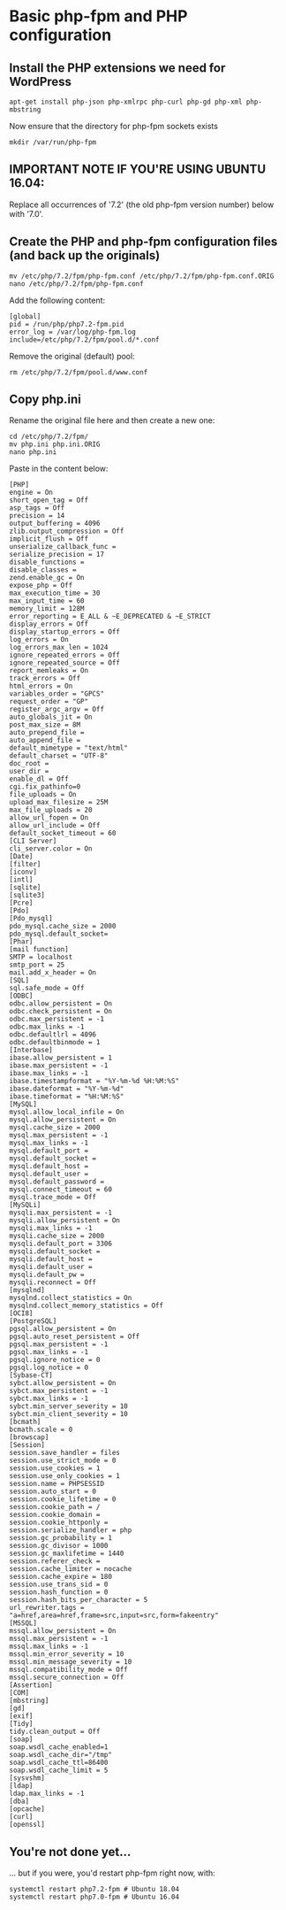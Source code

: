 # Basic php-fpm and PHP configuration



## Install the PHP extensions we need for WordPress

    apt-get install php-json php-xmlrpc php-curl php-gd php-xml php-mbstring

Now ensure that the directory for php-fpm sockets exists

    mkdir /var/run/php-fpm


## IMPORTANT NOTE IF YOU'RE USING UBUNTU 16.04:

Replace all occurrences of '7.2' (the old php-fpm version number) below with '7.0'.

## Create the PHP and php-fpm configuration files (and back up the originals)

    mv /etc/php/7.2/fpm/php-fpm.conf /etc/php/7.2/fpm/php-fpm.conf.ORIG
    nano /etc/php/7.2/fpm/php-fpm.conf

Add the following content:

    [global]
    pid = /run/php/php7.2-fpm.pid
    error_log = /var/log/php-fpm.log
    include=/etc/php/7.2/fpm/pool.d/*.conf

Remove the original (default) pool:

    rm /etc/php/7.2/fpm/pool.d/www.conf


## Copy php.ini

Rename the original file here and then create a new one:

    cd /etc/php/7.2/fpm/
    mv php.ini php.ini.ORIG
    nano php.ini

Paste in the content below:

    [PHP]
    engine = On
    short_open_tag = Off
    asp_tags = Off
    precision = 14
    output_buffering = 4096
    zlib.output_compression = Off
    implicit_flush = Off
    unserialize_callback_func =
    serialize_precision = 17
    disable_functions =
    disable_classes =
    zend.enable_gc = On
    expose_php = Off
    max_execution_time = 30
    max_input_time = 60
    memory_limit = 128M
    error_reporting = E_ALL & ~E_DEPRECATED & ~E_STRICT
    display_errors = Off
    display_startup_errors = Off
    log_errors = On
    log_errors_max_len = 1024
    ignore_repeated_errors = Off
    ignore_repeated_source = Off
    report_memleaks = On
    track_errors = Off
    html_errors = On
    variables_order = "GPCS"
    request_order = "GP"
    register_argc_argv = Off
    auto_globals_jit = On
    post_max_size = 8M
    auto_prepend_file =
    auto_append_file =
    default_mimetype = "text/html"
    default_charset = "UTF-8"
    doc_root =
    user_dir =
    enable_dl = Off
    cgi.fix_pathinfo=0
    file_uploads = On
    upload_max_filesize = 25M
    max_file_uploads = 20
    allow_url_fopen = On
    allow_url_include = Off
    default_socket_timeout = 60
    [CLI Server]
    cli_server.color = On
    [Date]
    [filter]
    [iconv]
    [intl]
    [sqlite]
    [sqlite3]
    [Pcre]
    [Pdo]
    [Pdo_mysql]
    pdo_mysql.cache_size = 2000
    pdo_mysql.default_socket=
    [Phar]
    [mail function]
    SMTP = localhost
    smtp_port = 25
    mail.add_x_header = On
    [SQL]
    sql.safe_mode = Off
    [ODBC]
    odbc.allow_persistent = On
    odbc.check_persistent = On
    odbc.max_persistent = -1
    odbc.max_links = -1
    odbc.defaultlrl = 4096
    odbc.defaultbinmode = 1
    [Interbase]
    ibase.allow_persistent = 1
    ibase.max_persistent = -1
    ibase.max_links = -1
    ibase.timestampformat = "%Y-%m-%d %H:%M:%S"
    ibase.dateformat = "%Y-%m-%d"
    ibase.timeformat = "%H:%M:%S"
    [MySQL]
    mysql.allow_local_infile = On
    mysql.allow_persistent = On
    mysql.cache_size = 2000
    mysql.max_persistent = -1
    mysql.max_links = -1
    mysql.default_port =
    mysql.default_socket =
    mysql.default_host =
    mysql.default_user =
    mysql.default_password =
    mysql.connect_timeout = 60
    mysql.trace_mode = Off
    [MySQLi]
    mysqli.max_persistent = -1
    mysqli.allow_persistent = On
    mysqli.max_links = -1
    mysqli.cache_size = 2000
    mysqli.default_port = 3306
    mysqli.default_socket =
    mysqli.default_host =
    mysqli.default_user =
    mysqli.default_pw =
    mysqli.reconnect = Off
    [mysqlnd]
    mysqlnd.collect_statistics = On
    mysqlnd.collect_memory_statistics = Off
    [OCI8]
    [PostgreSQL]
    pgsql.allow_persistent = On
    pgsql.auto_reset_persistent = Off
    pgsql.max_persistent = -1
    pgsql.max_links = -1
    pgsql.ignore_notice = 0
    pgsql.log_notice = 0
    [Sybase-CT]
    sybct.allow_persistent = On
    sybct.max_persistent = -1
    sybct.max_links = -1
    sybct.min_server_severity = 10
    sybct.min_client_severity = 10
    [bcmath]
    bcmath.scale = 0
    [browscap]
    [Session]
    session.save_handler = files
    session.use_strict_mode = 0
    session.use_cookies = 1
    session.use_only_cookies = 1
    session.name = PHPSESSID
    session.auto_start = 0
    session.cookie_lifetime = 0
    session.cookie_path = /
    session.cookie_domain =
    session.cookie_httponly =
    session.serialize_handler = php
    session.gc_probability = 1
    session.gc_divisor = 1000
    session.gc_maxlifetime = 1440
    session.referer_check =
    session.cache_limiter = nocache
    session.cache_expire = 180
    session.use_trans_sid = 0
    session.hash_function = 0
    session.hash_bits_per_character = 5
    url_rewriter.tags = "a=href,area=href,frame=src,input=src,form=fakeentry"
    [MSSQL]
    mssql.allow_persistent = On
    mssql.max_persistent = -1
    mssql.max_links = -1
    mssql.min_error_severity = 10
    mssql.min_message_severity = 10
    mssql.compatibility_mode = Off
    mssql.secure_connection = Off
    [Assertion]
    [COM]
    [mbstring]
    [gd]
    [exif]
    [Tidy]
    tidy.clean_output = Off
    [soap]
    soap.wsdl_cache_enabled=1
    soap.wsdl_cache_dir="/tmp"
    soap.wsdl_cache_ttl=86400
    soap.wsdl_cache_limit = 5
    [sysvshm]
    [ldap]
    ldap.max_links = -1
    [dba]
    [opcache]
    [curl]
    [openssl]


## You're not done yet...

... but if you were, you'd restart php-fpm right now, with:

    systemctl restart php7.2-fpm # Ubuntu 18.04
    systemctl restart php7.0-fpm # Ubuntu 16.04

